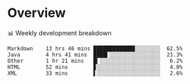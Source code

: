 # Overview

📊 Weekly development breakdown

```text
Markdown    13 hrs 46 mins █████████████░░░░░░░░  62.5%
Java        4 hrs 41 mins  ████▍░░░░░░░░░░░░░░░░  21.3%
Other       1 hr 21 mins   █▎░░░░░░░░░░░░░░░░░░░   6.2%
HTML        52 mins        ▊░░░░░░░░░░░░░░░░░░░░   4.0%
XML         33 mins        ▌░░░░░░░░░░░░░░░░░░░░   2.6%
```